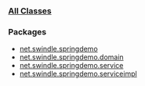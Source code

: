### [All Classes](allclasses-frame.md)

### Packages

  - [net.swindle.springdemo](net/swindle/springdemo/package-frame.md)
  - [net.swindle.springdemo.domain](net/swindle/springdemo/domain/package-frame.md)
  - [net.swindle.springdemo.service](net/swindle/springdemo/service/package-frame.md)
  - [net.swindle.springdemo.serviceimpl](net/swindle/springdemo/serviceimpl/package-frame.md)
